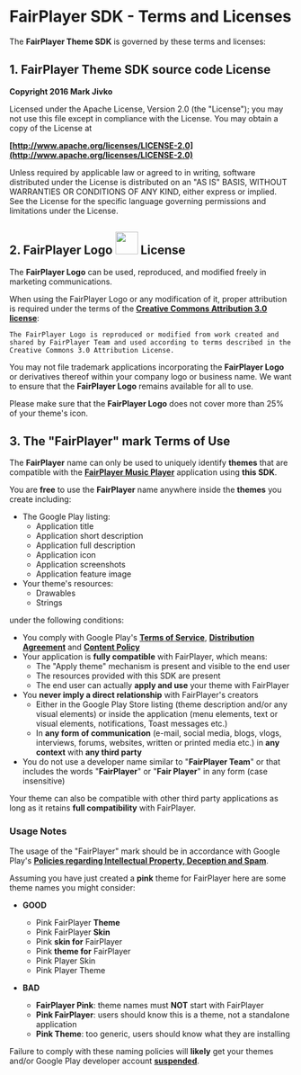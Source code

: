 # FairPlayer SDK - Terms and Licenses

The **FairPlayer Theme SDK** is governed by these terms and licenses:

## 1. FairPlayer Theme SDK source code License
**Copyright 2016 Mark Jivko**

Licensed under the Apache License, Version 2.0 (the "License");
you may not use this file except in compliance with the License.
You may obtain a copy of the License at

**[http://www.apache.org/licenses/LICENSE-2.0](http://www.apache.org/licenses/LICENSE-2.0)**

Unless required by applicable law or agreed to in writing, software
distributed under the License is distributed on an "AS IS" BASIS,
WITHOUT WARRANTIES OR CONDITIONS OF ANY KIND, either express or implied.
See the License for the specific language governing permissions and
limitations under the License.

## 2. FairPlayer Logo <img src="https://github.com/markjivko/fairplayer-sdk/raw/master/fairplayer-logo.png" width="40"> License
The **FairPlayer Logo** can be used, reproduced, and modified freely in marketing communications.

When using the FairPlayer Logo or any modification of it, proper attribution is required under the terms of the **[Creative Commons Attribution 3.0 license](http://creativecommons.org/licenses/by/3.0/)**:

    The FairPlayer Logo is reproduced or modified from work created and shared by FairPlayer Team and used according to terms described in the Creative Commons 3.0 Attribution License.

You may not file trademark applications incorporating the **FairPlayer Logo** or derivatives thereof within your company logo or business name. We want to ensure that the **FairPlayer Logo** remains available for all to use.

Please make sure that the **FairPlayer Logo** does not cover more than 25% of your theme's icon.

## 3. The "FairPlayer" mark Terms of Use

The **FairPlayer** name can only be used to uniquely identify **themes** that are compatible with the **[FairPlayer Music Player](https://play.google.com/store/apps/details?id=com.fairplayer)** application using **this SDK**.

You are **free** to use the **FairPlayer** name anywhere inside the **themes** you create including:

  - The Google Play listing:
    - Application title
    - Application short description
    - Application full description
    - Application icon
    - Application screenshots
    - Application feature image
  - Your theme's resources:
    - Drawables
    - Strings

under the following conditions:

  - You comply with Google Play's **[Terms of Service](http://play.google.com/intl/en_us/about/play-terms.html)**, **[Distribution Agreement](http://play.google.com/about/developer-distribution-agreement.html)** and **[Content Policy](https://play.google.com/about/developer-content-policy/)**
  - Your application is **fully compatible** with FairPlayer, which means:
    - The "Apply theme" mechanism is present and visible to the end user
    - The resources provided with this SDK are present
    - The end user can actually **apply and use** your theme with FairPlayer
  - You **never imply a direct relationship** with FairPlayer's creators
    - Either in the Google Play Store listing (theme description and/or any visual elements) or inside the application (menu elements, text or visual elements, notifications, Toast messages etc.)
    - In **any form of communication** (e-mail, social media, blogs, vlogs, interviews, forums, websites, written or printed media etc.) in **any context** with **any third party**
  - You do not use a developer name similar to "**FairPlayer Team**" or that includes the words "**FairPlayer**" or "**Fair Player**" in any form (case insensitive)

Your theme can also be compatible with other third party applications as long as it retains **full compatibility** with FairPlayer.

### Usage Notes

The usage of the "FairPlayer" mark should be in accordance with Google Play's **[Policies regarding Intellectual Property, Deception and Spam](https://play.google.com/about/ip-deception-spam/impersonation-ip/)**.

Assuming you have just created a **pink** theme for FairPlayer here are some theme names you might consider:

  - **GOOD**
    - Pink FairPlayer **Theme**
    - Pink FairPlayer **Skin**
    - Pink **skin for** FairPlayer
    - Pink **theme for** FairPlayer
    - Pink Player Skin
    - Pink Player Theme

  - **BAD**
    - **FairPlayer Pink**: theme names must **NOT** start with FairPlayer
    - **Pink FairPlayer**: users should know this is a theme, not a standalone application
    - **Pink Theme**: too generic, users should know what they are installing

Failure to comply with these naming policies will **likely** get your themes and/or Google Play developer account **[suspended](https://www.google.com/search?q=google+play+account+suspended)**.
